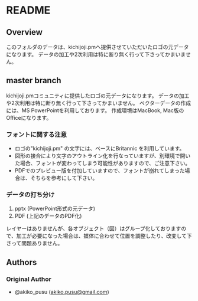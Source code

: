 # README

## Overview

このフォルダのデータは、kichijoji.pmへ提供させていただいたロゴの元データになります。
データの加工や2次利用は特に断り無く行って下さってかまいません。

## master branch

kichijoji.pmコミュニティに提供したロゴの元データになります。
データの加工や2次利用は特に断り無く行って下さってかまいません。
ベクターデータの作成には、MS PowerPointを利用しております。
作成環境はMacBook, Mac版のOfficeになります。

### フォントに関する注意

- ロゴの"kichijoji.pm" の文字には、ベースにBritannic を利用しています。
- 図形の接合により文字のアウトライン化を行なっていますが、別環境で開いた場合、フォントが変わってしまう可能性がありますので、ご注意下さい。
- PDFでのプレビュー版を付加していますので、フォントが崩れてしまった場合は、そちらを参考にして下さい。

### データの打ち分け

1. pptx (PowerPoint形式の元データ)
2. PDF (上記のデータのPDF化)

レイヤーはありませんが、各オブジェクト（図）はグループ化しておりますので、加工が必要になった場合は、媒体に合わせて位置を調整したり、改変して下さって問題ありません。


## Authors

### Original Author 

- @akiko_pusu (akiko.pusu@gmail.com)
